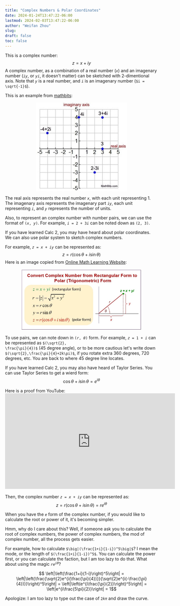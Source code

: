 ```yaml
---
title: "Complex Numbers & Polar Coordinates"
date: 2024-01-24T13:47:22-06:00
lastmod: 2024-02-03T13:47:22-06:00
author: "Weifan Zhou"
slug:
draft: false
toc: false
---
```

This is a complex number: $$z = x + iy$$
A complex number, as a combination of a real number (<code>$x$</code>) and an imagenary number (<code>$iy$</code>, or <code>$yi$</code>, it doesn't matter) can be sketched with 2-dimentional axis. Note that <code>$y$</code> is a real number, and <code>$i$</code> is an imagenary number (<code>$i = \sqrt{-1}$</code>).

This is an example from [mathbits](https://mathbitsnotebook.com/Algebra2/ComplexNumbers/CPGraphs.html):
<figure itemprop=associatedMedia itemscope itemtype=http://schema.org/ImageObject>
<a href=/media/complex_num1.jpg itemprop=contentUrl>
<img itemprop=thumbnail src=/media/complex_num1.jpg width="300" style="display: block; margin: 0 auto" alt="sketch complex number">
</a>
</figure>

The real axis represents the real number <code>$x$</code>, with each unit representing 1. The imagenary axis represents the imagenary part <code>$iy$</code>, each unit representing <code>$i$</code>, and <code>$y$</code> represents the number of units.

Also, to represent an complex number with number pairs, we can use the format of <code>$(x, y)$</code>. For example, <code>$i=2+3i$</code> can be noted down as <code>$(2,3)$</code>.

If you have learned Calc 2, you may have heard about polar coordinates. We can also use polar system to sketch complex numbers. 

For example, <code>$z=x+iy$</code> can be represented as:
 $$z= r(\cos{\theta}+i\sin{\theta})$$
Here is an image copied from [Online Math Learning Website](https://www.onlinemathlearning.com/complex-plane-hsn-cn4.html):
<figure itemprop=associatedMedia itemscope itemtype=http://schema.org/ImageObject>
<a href=/media/complex_num2.jpg itemprop=contentUrl>
<img itemprop=thumbnail src=/media/complex_num2.jpg width="400" style="display: block; margin: 0 auto" alt="sketch complex number">
</a>
</figure>

To use pairs, we can note down in <code>$(r, \theta)$</code> form. For example, <code>$z=1+i$</code> can be represented as <code>$(\sqrt{2}, \frac{\pi}{4})$</code> (45 degree angle), or to be more cautious let's write down <code>$(\sqrt{2},\frac{\pi}{4}+2k\pi)$</code>, if you rotate extra 360 degrees, 720 degrees, etc. You are back to where 45 degree line locates.

If you have learned Calc 2, you may also have heard of Taylor Series. You can use Taylor Series to get a wierd form:
$$\cos{\theta}+i\sin{\theta}=e^{i\theta}$$

Here is a proof from YouTube: <iframe width="560" height="315" src="https://www.youtube.com/embed/GqvDUcU8F3I?si=VGYh7lccROpKH5nW" title="YouTube video player" frameborder="0" allow="accelerometer; autoplay; clipboard-write; encrypted-media; gyroscope; picture-in-picture; web-share" allowfullscreen></iframe>

Then, the complex number <code>$z=x+iy$</code> can be represented as:
 $$z=r(\cos{\theta}+i\sin{\theta})=re^{i\theta}$$

When you have the <code>$e$</code> form of the complex number, if you would like to calculate the root or power of it, it's becoming simpler.

Hmm, why do I care about this?
Well, if someone ask you to calculate the root of complex numbers, the power of complex numbers, the mod of complex number, all the process gets easier.

For example, how to calculate <code>$\big|(\frac{1+i}{1-i})^5\big|$</code>? I mean the mode, or the length of <code>$(\frac{1+i}{1-i})^5$</code>.
You can calculate the power first, or you can calculate the faction, but I am too lazy to do that. What about using the magic <code>$re^{i\theta}$</code>?

$$ \left|\left(\frac{1+i}{1-i}\right)^5\right|
= \left|\left(\frac{\sqrt{2}e^{i(\frac{\pi}{4})}}{\sqrt{2}e^{i(-\frac{\pi}{4})}}\right)^5\right|
= \left|\left(e^{i\frac{\pi}{2}}\right)^5\right|
= \left|e^{i\frac{5\pi}{2}}\right|
= 1$$

Apologize: I am too lazy to type out the case of <code>$2k\pi$</code> and draw the curve.